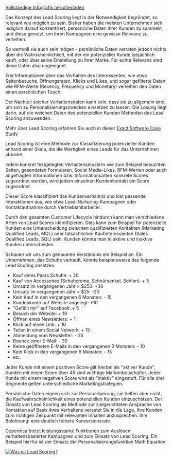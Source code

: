 [Vollständige Infografik
herunterladen](https://pic.vicinity.nl/127/0/121241/What-is-lead-scoring-Copernica.png "Was ist Lead Scoring?")

Das Konzept des Lead Scoring liegt in der Notwendigkeit begründet, so
relevant wie möglich zu sein. Bisher haben die meisten Unternehmen sich
lediglich darauf konzentriert, persönliche Daten ihrer Kunden zu sammeln
und diese genutzt, um ihren Kampagnen eine gewisse Relevanz zu
verleihen.

So wertvoll sie auch sein mögen - persönliche Daten verraten jedoch
nichts über die Wahrscheinlichkeit, mit der ein potenzieller Kunde
tatsächlich kauft, oder über seine Einstellung zu Ihrer Marke. Für echte
Relevanz sind diese Daten also ungeeignet.

Erst Informationen über das Verhalten des Interessenten, wie etwa
Seitenbesuche, Öffnungsraten, Klicks und Likes, und sogar gefilterte
Daten wie RFM-Werte (Recency, Frequency und Monetary) verleihen den
Daten einen persönlichen Touch.

Der Nachteil solcher Verhaltensdaten kann sein, dass sie zu allgemein
sind, um sich zu Personalisierungszwecken einsetzen zu lassen. Die
Lösung liegt darin, auf die weichen Daten des potenziellen Kunden
Methoden des Lead Scoring anzuwenden.

Mehr über Lead Scoring erfahren Sie auch in dieser [Exact Software Case
Study](./lead-nurturing-in-real-life-business-case-extract-software.md)

Lead Scoring ist eine Methode zur Klassifizierung potenzieller Kunden
anhand einer Skala, die die Wertigkeit eines Leads für das Unternehmen
abbildet.

Indem konkret festgelegten Verhaltensmustern wie zum Beispiel besuchten
Seiten, gesendeten Formularen, Social Media-Likes, RFM-Werten oder auch
angefragten Informationen bzw. Informationsarten konkrete Scores
zugeordnet werden, wird jedem einzelnen Kundenkontakt ein Score
zugeordnet.

Dieser Score klassifiziert das Kundenverhältnis und löst passende
Interaktionen aus, wie etwa Lead-Nurturing-Kampagnen oder
Kontaktaufnahme durch Vertriebsmitarbeiter.

Durch den gesamten Customer Lifecycle hindurch kann man verschiedene
Arten von Lead Scores identifizieren. Dies kann zum Beispiel für
potenzielle Kunden eine Unterscheidung zwischen qualifizierten Kontakten
(Marketing Qualified Leads, MQL) oder tatsächlichen Kaufinteressenten
(Sales Qualified Leads, SQL) sein. Kunden könnte man in aktive und
inaktive Kunden unterscheiden.

Schauen wir uns zum genaueren Verständnis ein Beispiel an. Ein
Unternehmen, das Schuhe verkauft, könnte beispielsweise das folgende
Lead Scoring ansetzen:

-   Kauf eines Paars Schuhe: + 20
-   Kauf von Accessoires (Schuhcreme, Schnürsenkel, Sohlen): + 5
-   Umsatz im vergangenen Jahr \> \$250: +30
-   Umsatz im vergangenen Jahr \< \$25: -20
-   Kein Kauf in den vergangenen 6 Monaten: - 15
-   Kundenkonto auf Website angelegt: +10
-   "Gefällt mir" auf Facebook: + 5
-   Besuch der Website: + 10
-   Öffnen eines Newsletters: + 1
-   Klick auf einen Link: + 10
-   Teilen in einem Social Network: + 15
-   Abmeldung vom Newsletter: - 25
-   Bounce einer E-Mail: - 30
-   Keine geöffneten E-Mails in den vergangenen 3 Monaten: - 10
-   Kein Klick in den vergangenen 6 Monaten: - 15
-   etc.

Jeder Kunde mit einem positiven Score gilt hierbei als "aktiver Kunde",
Kunden mit einem Score über 45 sind wichtige Markenbotschafter. Jeder
Kunde mit einem negativen Score wird als "inaktiv" eingestuft. Für alle
drei Segmente gelten unterschiedliche Marketingstrategien.

Persönliche Daten eignen sich zur Personalisierung, sie helfen aber
nicht, die Kaufwahrscheinlichkeit eines potenziellen Kunden
einzuschätzen. Der Einsatz von Lead Scoring als Methode zur
zielgerichteten Ansprache von Kontakten auf Basis ihres Verhaltens
versetzt Sie in die Lage, Ihre Kunden zum richtigen Zeitpunkt mit
relevanten Inhalten anzusprechen. Ihre Belohnung: eine deutlich höhere
Konversionsrate.

Copernica bietet leistungsstarke Funktionen zum Auslösen
verhaltensbasierter Kampagnen und zum Einsatz von Lead Scoring. Ein
Beispiel hierfür ist der Einsatz der Personalisierungsfunktion Math
Equation.

[![Was ist Lead
Scoring?](articlesblog/what-is-lead-scoring-de.png "Was ist Lead Scoring?")](https://vicinity.picsrv.net/127/0/124863/what-is-lead-scoring-de.png'%20title='Was%20ist%20Lead%20Scoring?)
